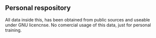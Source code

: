 ## Personal respository

All data inside this, has been obtained from public sources and useable under GNU licencnse. No comercial usage of this data, just for personal training.

